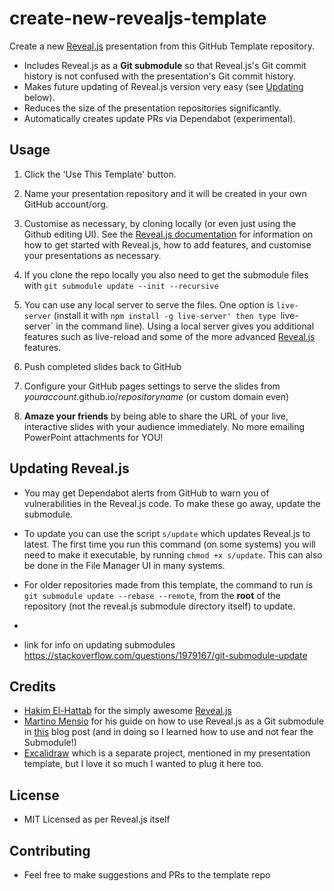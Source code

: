 # create-new-revealjs-template

Create a new [Reveal.js](https://github.com/hakimel/reveal.js) presentation from this GitHub Template repository.

* Includes Reveal.js as a **Git submodule** so that Reveal.js's Git commit history is not confused with the presentation's Git commit history.
* Makes future updating of Reveal.js version very easy (see [Updating](#updating-revealjs) below).
* Reduces the size of the presentation repositories significantly.
* Automatically creates update PRs via Dependabot (experimental).

## Usage

1. Click the 'Use This Template' button.

1. Name your presentation repository and it will be created in your own GitHub account/org.

1. Customise as necessary, by cloning locally (or even just using the Github editing UI). See the [Reveal.js documentation](https://revealjs.com/markup/) for information on how to get started with Reveal.js, how to add features, and customise your presentations as necessary.

1. If you clone the repo locally you also need to get the submodule files with `git submodule update --init --recursive`

1. You can use any local server to serve the files. One option is `live-server` (install it with `npm install -g live-server' then type `live-server` in the command line). Using a local server gives you additional features such as live-reload and some of the more advanced [Reveal.js](https://github.com/hakimel/reveal.js) features.

1. Push completed slides back to GitHub

1. Configure your GitHub pages settings to serve the slides from _youraccount_.github.io/_repositoryname_ (or custom domain even)

1. **Amaze your friends** by being able to share the URL of your live, interactive slides with your audience immediately. No more emailing PowerPoint attachments for YOU!

## Updating Reveal.js

* You may get Dependabot alerts from GitHub to warn you of vulnerabilities in the Reveal.js code. To make these go away, update the submodule.

* To update you can use the script `s/update` which updates Reveal.js to latest. The first time you run this command (on some systems) you will need to make it executable, by running `chmod +x s/update`. This can also be done in the File Manager UI in many systems.

* For older repositories made from this template, the command to run is `git submodule update --rebase --remote`, from the **root** of the repository (not the reveal.js submodule directory itself) to update.
* 
* link for info on updating submodules https://stackoverflow.com/questions/1979167/git-submodule-update

## Credits

* [Hakim El-Hattab](https://twitter.com/hakimel) for the simply awesome [Reveal.js](https://github.com/hakimel/reveal.js)
* [Martino Mensio](https://twitter.com/MartinoMensio) for his guide on how to use Reveal.js as a Git submodule in [this](https://martinomensio.medium.com/how-to-host-reveal-js-slides-on-github-pages-and-have-a-tidy-repository-1a363944c38d) blog post (and in doing so I learned how to use and not fear the Submodule!)
* [Excalidraw](https://excalidraw.com/) which is a separate project, mentioned in my presentation template, but I love it so much I wanted to plug it here too.

## License

* MIT Licensed as per Reveal.js itself

## Contributing

* Feel free to make suggestions and PRs to the template repo
